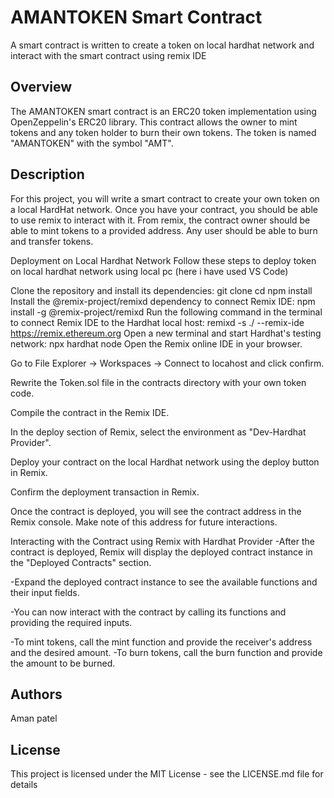 # AMANTOKEN Smart Contract

A smart contract is written to create a token on local hardhat network and interact with the smart contract using remix IDE
## Overview
The AMANTOKEN smart contract is an ERC20 token implementation using OpenZeppelin's ERC20 library. This contract allows the owner to mint tokens and any token holder to burn their own tokens. The token is named "AMANTOKEN" with the symbol "AMT".
## Description
For this project, you will write a smart contract to create your own token on a local HardHat network. Once you have your contract, you should be able to use remix to interact with it. From remix, the contract owner should be able to mint tokens to a provided address. Any user should be able to burn and transfer tokens.

Deployment on Local Hardhat Network
Follow these steps to deploy token on local hardhat network using local pc (here i have used VS Code)

Clone the repository and install its dependencies:
git clone
cd 
npm install
Install the @remix-project/remixd dependency to connect Remix IDE:
npm install -g @remix-project/remixd
Run the following command in the terminal to connect Remix IDE to the Hardhat local host:
remixd -s ./ --remix-ide https://remix.ethereum.org
Open a new terminal and start Hardhat's testing network:
npx hardhat node
Open the Remix online IDE in your browser.

Go to File Explorer -> Workspaces -> Connect to locahost and click confirm.

Rewrite the Token.sol file in the contracts directory with your own token code.

Compile the contract in the Remix IDE.

In the deploy section of Remix, select the environment as "Dev-Hardhat Provider".

Deploy your contract on the local Hardhat network using the deploy button in Remix.

Confirm the deployment transaction in Remix.

Once the contract is deployed, you will see the contract address in the Remix console. Make note of this address for future interactions.

Interacting with the Contract using Remix with Hardhat Provider
-After the contract is deployed, Remix will display the deployed contract instance in the "Deployed Contracts" section.

-Expand the deployed contract instance to see the available functions and their input fields.

-You can now interact with the contract by calling its functions and providing the required inputs.

-To mint tokens, call the mint function and provide the receiver's address and the desired amount. -To burn tokens, call the burn function and provide the amount to be burned.
## Authors
Aman patel

## License
This project is licensed under the MIT License - see the LICENSE.md file for details
